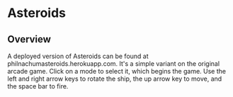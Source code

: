 Asteroids
=========

## Overview

A deployed version of Asteroids can be found at philnachumasteroids.herokuapp.com. It's a simple variant on the original arcade game. Click on a mode to select it, which begins the game. Use the left and right arrow keys to rotate the ship, the up arrow key to move, and the space bar to fire. 

